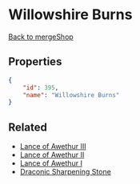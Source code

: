 # Willowshire Burns

<no description available>

[Back to mergeShop](../merge-shops.md)

## Properties

```json
{
    "id": 395,
    "name": "Willowshire Burns"
}
```

## Related

- [Lance of Awethur III](../items/21621-lance-of-awethur-iii.md)
- [Lance of Awethur II](../items/21620-lance-of-awethur-ii.md)
- [Lance of Awethur I](../items/21619-lance-of-awethur-i.md)
- [Draconic Sharpening Stone](../items/21625-draconic-sharpening-stone.md)

